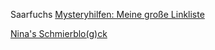 Saarfuchs [Mysteryhilfen: Meine große Linkliste](https://www.saarfuchs.com/mysteryhilfen/mysteryhilfen-meine-grosse-linkliste)

[Nina's Schmierblo(g)ck](https://blog.gcwizard.net/manual/losen-von-mysteries/ninas-schmierblogck/)

